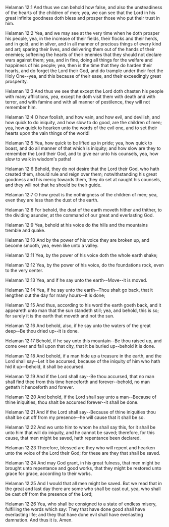 Helaman 12:1 And thus we can behold how false, and also the unsteadiness
of the hearts of the children of men; yea, we can see that the Lord in
his great infinite goodness doth bless and prosper those who put their
trust in him.

Helaman 12:2 Yea, and we may see at the very time when he doth prosper
his people, yea, in the increase of their fields, their flocks and their
herds, and in gold, and in silver, and in all manner of precious things
of every kind and art; sparing their lives, and delivering them out of
the hands of their enemies; softening the hearts of their enemies that
they should not declare wars against them; yea, and in fine, doing all
things for the welfare and happiness of his people; yea, then is the
time that they do harden their hearts, and do forget the Lord their God,
and do trample under their feet the Holy One--yea, and this because of
their ease, and their exceedingly great prosperity.

Helaman 12:3 And thus we see that except the Lord doth chasten his
people with many afflictions, yea, except he doth visit them with death
and with terror, and with famine and with all manner of pestilence, they
will not remember him.

Helaman 12:4 O how foolish, and how vain, and how evil, and devilish,
and how quick to do iniquity, and how slow to do good, are the children
of men; yea, how quick to hearken unto the words of the evil one, and to
set their hearts upon the vain things of the world!

Helaman 12:5 Yea, how quick to be lifted up in pride; yea, how quick to
boast, and do all manner of that which is iniquity; and how slow are
they to remember the Lord their God, and to give ear unto his counsels,
yea, how slow to walk in wisdom's paths!

Helaman 12:6 Behold, they do not desire that the Lord their God, who
hath created them, should rule and reign over them; notwithstanding his
great goodness and his mercy towards them, they do set at naught his
counsels, and they will not that he should be their guide.

Helaman 12:7 O how great is the nothingness of the children of men; yea,
even they are less than the dust of the earth.

Helaman 12:8 For behold, the dust of the earth moveth hither and
thither, to the dividing asunder, at the command of our great and
everlasting God.

Helaman 12:9 Yea, behold at his voice do the hills and the mountains
tremble and quake.

Helaman 12:10 And by the power of his voice they are broken up, and
become smooth, yea, even like unto a valley.

Helaman 12:11 Yea, by the power of his voice doth the whole earth shake;

Helaman 12:12 Yea, by the power of his voice, do the foundations rock,
even to the very center.

Helaman 12:13 Yea, and if he say unto the earth--Move--it is moved.

Helaman 12:14 Yea, if he say unto the earth--Thou shalt go back, that it
lengthen out the day for many hours--it is done;

Helaman 12:15 And thus, according to his word the earth goeth back, and
it appeareth unto man that the sun standeth still; yea, and behold, this
is so; for surely it is the earth that moveth and not the sun.

Helaman 12:16 And behold, also, if he say unto the waters of the great
deep--Be thou dried up--it is done.

Helaman 12:17 Behold, if he say unto this mountain--Be thou raised up,
and come over and fall upon that city, that it be buried up--behold it
is done.

Helaman 12:18 And behold, if a man hide up a treasure in the earth, and
the Lord shall say--Let it be accursed, because of the iniquity of him
who hath hid it up--behold, it shall be accursed.

Helaman 12:19 And if the Lord shall say--Be thou accursed, that no man
shall find thee from this time henceforth and forever--behold, no man
getteth it henceforth and forever.

Helaman 12:20 And behold, if the Lord shall say unto a man--Because of
thine iniquities, thou shalt be accursed forever--it shall be done.

Helaman 12:21 And if the Lord shall say--Because of thine iniquities
thou shalt be cut off from my presence--he will cause that it shall be
so.

Helaman 12:22 And wo unto him to whom he shall say this, for it shall be
unto him that will do iniquity, and he cannot be saved; therefore, for
this cause, that men might be saved, hath repentance been declared.

Helaman 12:23 Therefore, blessed are they who will repent and hearken
unto the voice of the Lord their God; for these are they that shall be
saved.

Helaman 12:24 And may God grant, in his great fulness, that men might be
brought unto repentance and good works, that they might be restored unto
grace for grace, according to their works.

Helaman 12:25 And I would that all men might be saved. But we read that
in the great and last day there are some who shall be cast out, yea, who
shall be cast off from the presence of the Lord;

Helaman 12:26 Yea, who shall be consigned to a state of endless misery,
fulfilling the words which say: They that have done good shall have
everlasting life; and they that have done evil shall have everlasting
damnation. And thus it is. Amen.
